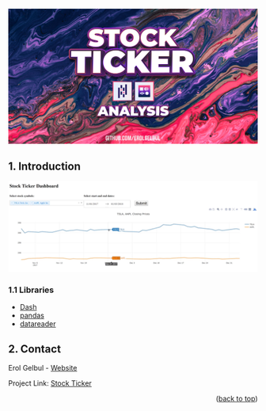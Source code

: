 <div id="top"></div>

<p align="center">
  <img src="images/cover_image.jpg">
</p>

<!-- ABOUT THE PROJECT -->
## 1. Introduction

<p align="center">
  <img src="images/ss0.png">
</p>

### 1.1 Libraries

- [Dash](https://plotly.com/dash/)
- [pandas](https://pandas.pydata.org/)
- [datareader](https://pandas-datareader.readthedocs.io/en/latest/)

<!-- CONTACT -->
## 2. Contact

Erol Gelbul - [Website](erolgelbul.com)

Project Link: [Stock Ticker](https://github.com/ErolGelbul/stock_ticker)

<p align="right">(<a href="#top">back to top</a>)</p>